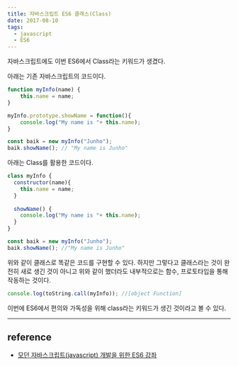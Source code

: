 ```yaml
---
title: 자바스크립트 ES6 클래스(Class)
date: 2017-08-10
tags: 
  - javascript
  - ES6
---
```


자바스크립트에도 이번 ES6에서 Class라는 키워드가 생겼다.



아래는 기존 자바스크립트의 코드이다.

```javascript
function myInfo(name) {
    this.name = name;
}

myInfo.prototype.showName = function(){
    console.log("My name is "+ this.name);
}

const baik = new myInfo("Junho");
baik.showName(); // "My name is Junho"
```



아래는 Class를 활용한 코드이다.

```javascript
class myInfo {
  constructor(name){
    this.name = name;
  }
  
  showName() {
    console.log("My name is "+ this.name);
  }
}

const baik = new myInfo("Junho");
baik.showName(); //"My name is Junho"
```

위와 같이 클래스로 똑같은 코드를 구현할 수 있다. 하지만 그렇다고 클래스라는 것이 완전히 새로 생긴 것이 아니고 위와 같이 했더라도 내부적으로는 함수, 프로토타입을 통해 작동하는 것이다.

```javascript
console.log(toString.call(myInfo)); //[object Function]
```

이번에 ES6에서 편의와 가독성을 위해 class라는 키워드가 생긴 것이라고 볼 수 있다.


---

## reference

- [모던 자바스크립트(javascript) 개발을 위한 ES6 강좌](https://www.inflearn.com/course/es6-%ea%b0%95%ec%a2%8c-%ec%9e%90%eb%b0%94%ec%8a%a4%ed%81%ac%eb%a6%bd%ed%8a%b8/)